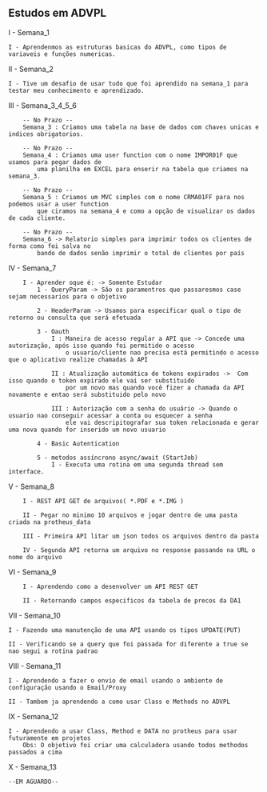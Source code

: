 ## Estudos em ADVPL

I - Semana_1

    I - Aprendenmos as estruturas basicas do ADVPL, como tipos de variaveis e funções numericas.

II - Semana_2

    I - Tive um desafio de usar tudo que foi aprendido na semana_1 para testar meu conhecimento e aprendizado.

III - Semana_3_4_5_6

        -- No Prazo --
        Semana_3 : Criamos uma tabela na base de dados com chaves unicas e indices obrigatorios.

        -- No Prazo --
        Semana_4 : Criamos uma user function com o nome IMPOR01F que usamos para pegar dados de
            uma planilha em EXCEL para enserir na tabela que criamos na semana_3.

        -- No Prazo --
        Semana_5 : Criamos um MVC simples com o nome CRMA01FF para nos podemos usar a user function
            que ciramos na semana_4 e como a opção de visualizar os dados de cada cliente.

        -- No Prazo --
        Semana_6 -> Relatorio simples para imprimir todos os clientes de forma como foi salva no 
            bando de dados senão imprimir o total de clientes por país

IV - Semana_7

        I - Aprender oque é: -> Somente Estudar
            1 - QueryParam -> São os paramentros que passaresmos case sejam necessarios para o objetivo
            
            2 - HeaderParam -> Usamos para especificar qual o tipo de retorno ou consulta que será efetuada

            3 - Oauth
                I : Maneira de acesso regular a API que -> Concede uma autorização, após isso quando foi permitido o acesso
                    o usuario/cliente nao precisa está permitindo o acesso que o aplicativo realize chamadas à API

                II : Atualização automática de tokens expirados ->  Com isso quando o token expirado ele vai ser substituido
                    por um novo mas quando você fizer a chamada da API novamente e entao será substituido pelo novo
                
                III : Autorização com a senha do usuário -> Quando o usuario nao conseguir acessar a conta ou esquecer a senha
                    ele vai descripitografar sua token relacionada e gerar uma nova quando for inserido um novo usuario

            4 - Basic Autentication
            
            5 - metodos assíncrono async/await (StartJob)
                I - Executa uma rotina em uma segunda thread sem interface.

V - Semana_8

        I - REST API GET de arquivos( *.PDF e *.IMG )

        II - Pegar no minimo 10 arquivos e jogar dentro de uma pasta criada na protheus_data

        III - Primeira API litar um json todos os arquivos dentro da pasta

        IV - Segunda API retorna um arquivo no response passando na URL o nome do arquivo

VI - Semana_9

        I - Aprendendo como a desenvolver um API REST GET

        II - Retornando campos especificos da tabela de precos da DA1

VII - Semana_10

    I - Fazendo uma manutenção de uma API usando os tipos UPDATE(PUT)

    II - Verificando se a query que foi passada for diferente a true se nao segui a rotina padrao

VIII - Semana_11

    I - Aprendendo a fazer o envio de email usando o ambiente de configuração usando o Email/Proxy

    II - Tambem ja aprendendo a como usar Class e Methods no ADVPL

IX - Semana_12

    I - Aprendendo a usar Class, Method e DATA no protheus para usar futuramente em projetos
        Obs: O objetivo foi criar uma calculadora usando todos methodos passados a cima

X - Semana_13

    --EM AGUARDO--